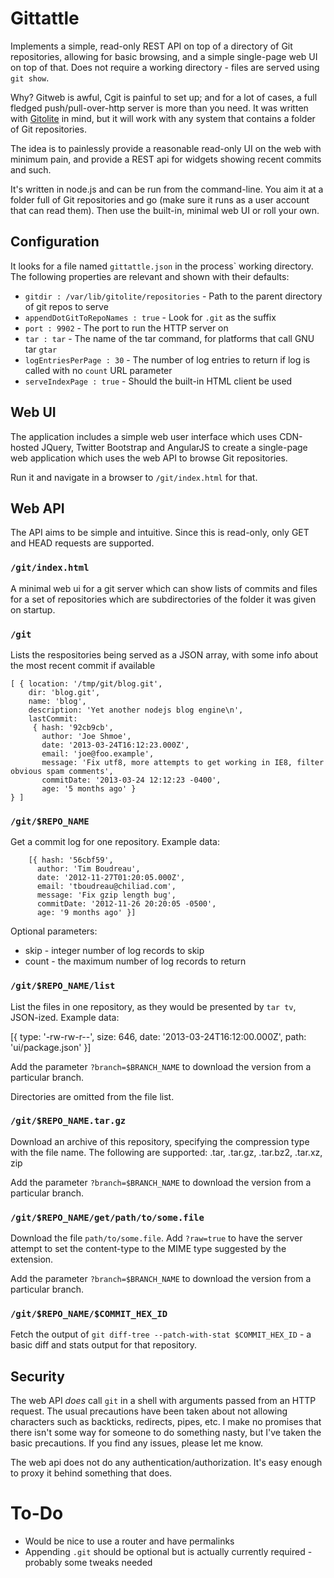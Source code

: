 Gittattle
=========

Implements a simple, read-only REST API on top of a directory of Git repositories,
allowing for basic browsing, and a simple single-page web UI on top of that.
Does not require a working directory - files are served using ``git show``.

Why?  Gitweb is awful, Cgit is painful to set up;  and for a lot of cases,
a full fledged push/pull-over-http server is more than you need.  It was 
written with [Gitolite](https://github.com/sitaramc/gitolite) in mind,
but it will work with any system that contains a folder of Git repositories. 

The idea is to painlessly 
provide a reasonable read-only UI on the web with minimum pain, and provide a REST
api for widgets showing recent commits and such.

It's written in node.js and can be run from the command-line.  You aim it at
a folder full of Git repositories and go (make sure it runs as a user account 
that can read them).  Then use the built-in, minimal web UI or roll your own.


Configuration
-------------

It looks for a file named ``gittattle.json`` in the process` working directory.
The following properties are relevant and shown with their defaults:

 * ``gitdir : /var/lib/gitolite/repositories`` - Path to the parent directory of git repos to serve
 * ``appendDotGitToRepoNames : true`` - Look for ``.git`` as the suffix
 * ``port : 9902`` - The port to run the HTTP server on
 * ``tar : tar`` - The name of the tar command, for platforms that call GNU tar ``gtar``
 * ``logEntriesPerPage : 30`` - The number of log entries to return if log is called with no ``count`` URL parameter
 * ``serveIndexPage : true`` - Should the built-in HTML client be used


Web UI
------

The application includes a simple web user interface which uses CDN-hosted
JQuery, Twitter Bootstrap and AngularJS to create a single-page web application
which uses the web API to browse Git repositories.

Run it and navigate in a browser to ``/git/index.html`` for that.


Web API
-------

The API aims to be simple and intuitive.  Since this is read-only, only GET and HEAD
requests are supported.

### ``/git/index.html``
A minimal web ui for a git server which can show lists of commits and files for
a set of repositories which are subdirectories of the folder it was given on
startup.

### ``/git``

Lists the respositories being served as a JSON array, with some info about the
most recent commit if available

    [ { location: '/tmp/git/blog.git',
        dir: 'blog.git',
        name: 'blog',
        description: 'Yet another nodejs blog engine\n',
        lastCommit: 
         { hash: '92cb9cb',
           author: 'Joe Shmoe',
           date: '2013-03-24T16:12:23.000Z',
           email: 'joe@foo.example',
           message: 'Fix utf8, more attempts to get working in IE8, filter obvious spam comments',
           commitDate: '2013-03-24 12:12:23 -0400',
           age: '5 months ago' }
    } ]


### ``/git/$REPO_NAME``

Get a commit log for one repository.  Example data:

        [{ hash: '56cbf59',
          author: 'Tim Boudreau',
          date: '2012-11-27T01:20:05.000Z',
          email: 'tboudreau@chiliad.com',
          message: 'Fix gzip length bug',
          commitDate: '2012-11-26 20:20:05 -0500',
          age: '9 months ago' }]

Optional parameters:

 * skip - integer number of log records to skip
 * count - the maximum number of log records to return


### ``/git/$REPO_NAME/list``

List the files in one repository, as they would be presented by ``tar tv``, JSON-ized.
Example data:

  [{ type: '-rw-rw-r--',
    size: 646,
    date: '2013-03-24T16:12:00.000Z',
    path: 'ui/package.json' }]

Add the parameter ``?branch=$BRANCH_NAME`` to download the version from a particular branch.

Directories are omitted from the file list.


### ``/git/$REPO_NAME.tar.gz``

Download an archive of this repository, specifying the compression type with
the file name.  The following are supported:  .tar, .tar.gz, .tar.bz2, .tar.xz, zip

Add the parameter ``?branch=$BRANCH_NAME`` to download the version from a particular branch.


### ``/git/$REPO_NAME/get/path/to/some.file``

Download the file ``path/to/some.file``.  Add ``?raw=true`` to have the server
attempt to set the content-type to the MIME type suggested by the extension.

Add the parameter ``?branch=$BRANCH_NAME`` to download the version from a particular branch.


### ``/git/$REPO_NAME/$COMMIT_HEX_ID``

Fetch the output of ``git diff-tree --patch-with-stat $COMMIT_HEX_ID`` - a basic
diff and stats output for that repository.


## Security

The web API *does* call ``git`` in a shell with arguments passed from an HTTP
request.  The usual precautions have been taken about not allowing characters
such as backticks, redirects, pipes, etc.  I make no promises that there isn't
some way for someone to do something nasty, but I've taken the basic 
precautions.  If you find any issues, please let me know.

The web api does not do any authentication/authorization.  It's easy enough to
proxy it behind something that does.


# To-Do

 * Would be nice to use a router and have permalinks
 * Appending ``.git`` should be optional but is actually currently required - probably some tweaks needed
